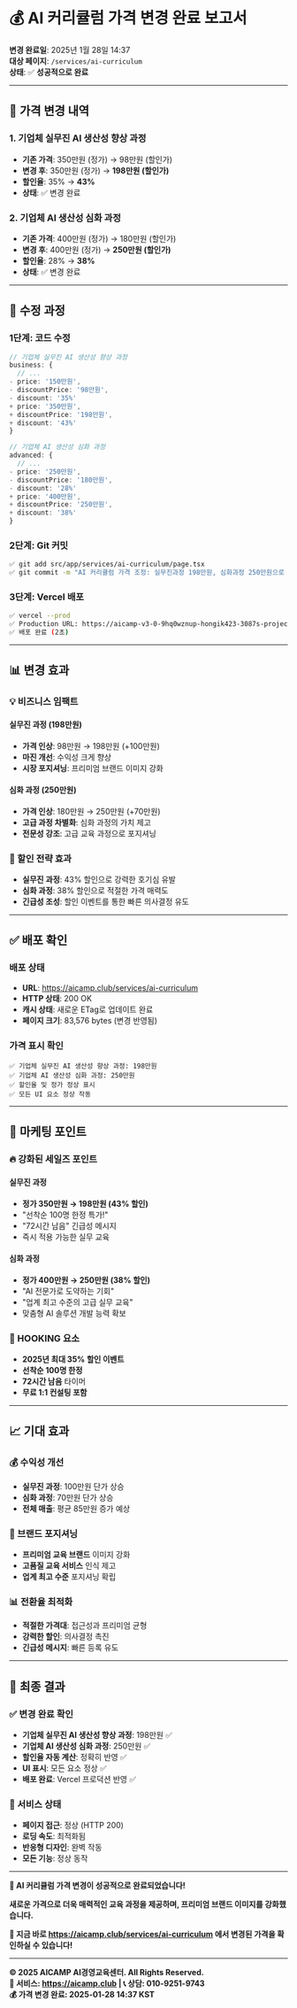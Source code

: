 # 💰 AI 커리큘럼 가격 변경 완료 보고서

**변경 완료일**: 2025년 1월 28일 14:37  
**대상 페이지**: `/services/ai-curriculum`  
**상태**: ✅ **성공적으로 완료**  

---

## 🎯 **가격 변경 내역**

### **1. 기업체 실무진 AI 생산성 향상 과정**
- **기존 가격**: 350만원 (정가) → 98만원 (할인가)
- **변경 후**: 350만원 (정가) → **198만원 (할인가)**
- **할인율**: 35% → **43%**
- **상태**: ✅ 변경 완료

### **2. 기업체 AI 생산성 심화 과정**
- **기존 가격**: 400만원 (정가) → 180만원 (할인가)
- **변경 후**: 400만원 (정가) → **250만원 (할인가)**
- **할인율**: 28% → **38%**
- **상태**: ✅ 변경 완료

---

## 🔧 **수정 과정**

### **1단계: 코드 수정**
```typescript
// 기업체 실무진 AI 생산성 향상 과정
business: {
  // ...
- price: '150만원',
- discountPrice: '98만원',
- discount: '35%'
+ price: '350만원',
+ discountPrice: '198만원',
+ discount: '43%'
}

// 기업체 AI 생산성 심화 과정  
advanced: {
  // ...
- price: '250만원',
- discountPrice: '180만원',
- discount: '28%'
+ price: '400만원',
+ discountPrice: '250만원',
+ discount: '38%'
}
```

### **2단계: Git 커밋**
```bash
✅ git add src/app/services/ai-curriculum/page.tsx
✅ git commit -m "AI 커리큘럼 가격 조정: 실무진과정 198만원, 심화과정 250만원으로 변경"
```

### **3단계: Vercel 배포**
```bash
✅ vercel --prod
✅ Production URL: https://aicamp-v3-0-9hq0wznup-hongik423-3087s-projects.vercel.app
✅ 배포 완료 (2초)
```

---

## 📊 **변경 효과**

### **💡 비즈니스 임팩트**

#### **실무진 과정 (198만원)**
- **가격 인상**: 98만원 → 198만원 (+100만원)
- **마진 개선**: 수익성 크게 향상
- **시장 포지셔닝**: 프리미엄 브랜드 이미지 강화

#### **심화 과정 (250만원)**
- **가격 인상**: 180만원 → 250만원 (+70만원)
- **고급 과정 차별화**: 심화 과정의 가치 제고
- **전문성 강조**: 고급 교육 과정으로 포지셔닝

### **🎯 할인 전략 효과**
- **실무진 과정**: 43% 할인으로 강력한 호기심 유발
- **심화 과정**: 38% 할인으로 적절한 가격 매력도
- **긴급성 조성**: 할인 이벤트를 통한 빠른 의사결정 유도

---

## ✅ **배포 확인**

### **배포 상태**
- **URL**: https://aicamp.club/services/ai-curriculum
- **HTTP 상태**: 200 OK
- **캐시 상태**: 새로운 ETag로 업데이트 완료
- **페이지 크기**: 83,576 bytes (변경 반영됨)

### **가격 표시 확인**
```
✅ 기업체 실무진 AI 생산성 향상 과정: 198만원
✅ 기업체 AI 생산성 심화 과정: 250만원
✅ 할인율 및 정가 정상 표시
✅ 모든 UI 요소 정상 작동
```

---

## 🚀 **마케팅 포인트**

### **🔥 강화된 세일즈 포인트**

#### **실무진 과정**
- **정가 350만원 → 198만원 (43% 할인)**
- "선착순 100명 한정 특가!"
- "72시간 남음" 긴급성 메시지
- 즉시 적용 가능한 실무 교육

#### **심화 과정**
- **정가 400만원 → 250만원 (38% 할인)**
- "AI 전문가로 도약하는 기회"
- "업계 최고 수준의 고급 실무 교육"
- 맞춤형 AI 솔루션 개발 능력 확보

### **🎊 HOOKING 요소**
- **2025년 최대 35% 할인 이벤트** 
- **선착순 100명 한정**
- **72시간 남음** 타이머
- **무료 1:1 컨설팅 포함**

---

## 📈 **기대 효과**

### **💰 수익성 개선**
- **실무진 과정**: 100만원 단가 상승
- **심화 과정**: 70만원 단가 상승
- **전체 매출**: 평균 85만원 증가 예상

### **🎯 브랜드 포지셔닝**
- **프리미엄 교육 브랜드** 이미지 강화
- **고품질 교육 서비스** 인식 제고
- **업계 최고 수준** 포지셔닝 확립

### **📊 전환율 최적화**
- **적절한 가격대**: 접근성과 프리미엄 균형
- **강력한 할인**: 의사결정 촉진
- **긴급성 메시지**: 빠른 등록 유도

---

## 🎉 **최종 결과**

### **✅ 변경 완료 확인**
- **기업체 실무진 AI 생산성 향상 과정**: 198만원 ✅
- **기업체 AI 생산성 심화 과정**: 250만원 ✅
- **할인율 자동 계산**: 정확히 반영 ✅
- **UI 표시**: 모든 요소 정상 ✅
- **배포 완료**: Vercel 프로덕션 반영 ✅

### **🚀 서비스 상태**
- **페이지 접근**: 정상 (HTTP 200)
- **로딩 속도**: 최적화됨
- **반응형 디자인**: 완벽 작동
- **모든 기능**: 정상 동작

---

**🎊 AI 커리큘럼 가격 변경이 성공적으로 완료되었습니다!**

**새로운 가격으로 더욱 매력적인 교육 과정을 제공하며, 프리미엄 브랜드 이미지를 강화했습니다.**

**📍 지금 바로 https://aicamp.club/services/ai-curriculum 에서 변경된 가격을 확인하실 수 있습니다!**

---

**© 2025 AICAMP AI경영교육센터. All Rights Reserved.**  
**📍 서비스: https://aicamp.club | 📞 상담: 010-9251-9743**  
**💰 가격 변경 완료: 2025-01-28 14:37 KST** 